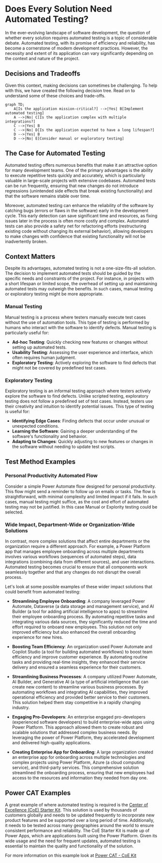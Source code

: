 # Does Every Solution Need Automated Testing?

In the ever-evolving landscape of software development, the question of whether every solution requires automated testing is a topic of considerable debate. Automated testing, with its promise of efficiency and reliability, has become a cornerstone of modern development practices. However, the necessity and extent of its application can vary significantly depending on the context and nature of the project.

## Decisions and Tradeoffs

Given this context, making decisions can sometimes be challenging. To help with this, we have created the following decision tree. Read on to understand some of these choices and trade-offs.

```mermaid!
graph TD;
    A[Is the application mission-critical?] -->|Yes| B[Implement automated testing]
    A -->|No| C[Is the application complex with multiple integrations?]
    C -->|Yes| B
    C -->|No| D[Is the application expected to have a long lifespan?]
    D -->|Yes| B
    D -->|No| E[Consider manual or exploratory testing]
```

## The Case for Automated Testing

Automated testing offers numerous benefits that make it an attractive option for many development teams. One of the primary advantages is the ability to execute repetitive tests quickly and accurately, which is particularly valuable in large-scale projects with extensive codebases. Automated tests can be run frequently, ensuring that new changes do not introduce regressions (unintended side effects that break existing functionality) and that the software remains stable over time.

Moreover, automated testing can enhance the reliability of the software by catching bugs (errors or flaws in the software) early in the development cycle. This early detection can save significant time and resources, as fixing issues later in the process is often more costly and complex. Automated tests can also provide a safety net for refactoring efforts (restructuring existing code without changing its external behavior), allowing developers to make changes with confidence that existing functionality will not be inadvertently broken.

## Context Matters

Despite its advantages, automated testing is not a one-size-fits-all solution. The decision to implement automated tests should be guided by the specific needs and constraints of the project. For instance, in projects with a short lifespan or limited scope, the overhead of setting up and maintaining automated tests may outweigh the benefits. In such cases, manual testing or exploratory testing might be more appropriate.

### Manual Testing

Manual testing is a process where testers manually execute test cases without the use of automation tools. This type of testing is performed by humans who interact with the software to identify defects. Manual testing is particularly useful for:

- **Ad-hoc Testing**: Quickly checking new features or changes without setting up automated tests.
- **Usability Testing**: Assessing the user experience and interface, which often requires human judgment.
- **Exploratory Testing**: Actively exploring the software to find defects that might not be covered by predefined test cases.

### Exploratory Testing

Exploratory testing is an informal testing approach where testers actively explore the software to find defects. Unlike scripted testing, exploratory testing does not follow a predefined set of test cases. Instead, testers use their creativity and intuition to identify potential issues. This type of testing is useful for:

- **Identifying Edge Cases**: Finding defects that occur under unusual or unexpected conditions.
- **Learning the Software**: Gaining a deeper understanding of the software's functionality and behavior.
- **Adapting to Changes**: Quickly adjusting to new features or changes in the software without needing to update test scripts.

## Test Method Examples

### Personal Productivity Automated Flow

Consider a simple Power Automate flow designed for personal productivity. This flow might send a reminder to follow up on emails or tasks. The flow is straightforward, with minimal complexity and limited impact if it fails. In such cases, manual testing might suffice, as the cost and effort of automated testing may not be justified. In this case Manual or Explority testing could be selected.

### Wide Impact, Department-Wide or Organization-Wide Solutions

In contrast, more complex solutions that affect entire departments or the organization require a different approach. For example, a Power Platform app that manages employee onboarding across multiple departments involves various workflows (sequences of automated steps), data integrations (combining data from different sources), and user interactions. Automated testing becomes crucial to ensure that all components work seamlessly together and that any changes do not disrupt the overall process.

Let's look at some possible examples of these wider impact solutions that could benefit from automated testing:

- **Streamlining Employee Onboarding**: A company leveraged Power Automate, Dataverse (a data storage and management service), and AI Builder (a tool for adding artificial intelligence to apps) to streamline their employee onboarding process. By automating repetitive tasks and integrating various data sources, they significantly reduced the time and effort required to onboard new employees. This solution not only improved efficiency but also enhanced the overall onboarding experience for new hires.

- **Boosting Team Efficiency**: An organization used Power Automate and Copilot Studio (a tool for building automated workflows) to boost team efficiency and improve customer experience. By automating routine tasks and providing real-time insights, they enhanced their service delivery and ensured a seamless experience for their customers.

- **Streamlining Business Processes**: A company utilized Power Automate, AI Builder, and Generative AI (a type of artificial intelligence that can create new content) to streamline various business processes. By automating workflows and integrating AI capabilities, they improved operational efficiency and provided better service to their customers. This solution helped them stay competitive in a rapidly changing industry.

- **Engaging Pro-Developers**: An enterprise engaged pro-developers (experienced software developers) to build enterprise-wide apps using Power Platform. This approach allowed them to create robust and scalable solutions that addressed complex business needs. By leveraging the power of Power Platform, they accelerated development and delivered high-quality applications.

- **Creating Enterprise App for Onboarding**: A large organization created an enterprise app for onboarding across multiple technologies and complex projects using Power Platform, Azure (a cloud computing service), and third-party services. This comprehensive solution streamlined the onboarding process, ensuring that new employees had access to the resources and information they needed from day one.

## Power CAT Examples

A great example of where automated testing is required is the [Center of Excellence (CoE) Starter Kit](https://learn.microsoft.com/power-platform/guidance/coe/starter-kit). This solution is used by thousands of customers globally and needs to be updated frequently to incorporate new product features and be supported over a long period of time. Additionally, it needs to be tested across many geographies around the world to ensure consistent performance and reliability. The CoE Starter Kit is made up of Power Apps, which are applications built using the Power Platform. Given its wide usage and the need for frequent updates, automated testing is essential to maintain the quality and functionality of the solution. 

For more information on this example look at [Power CAT - CoE Kit](/powerfuldev-testing/roles-and-responsibilties/powercat#coe-kit-and-test-automation)

